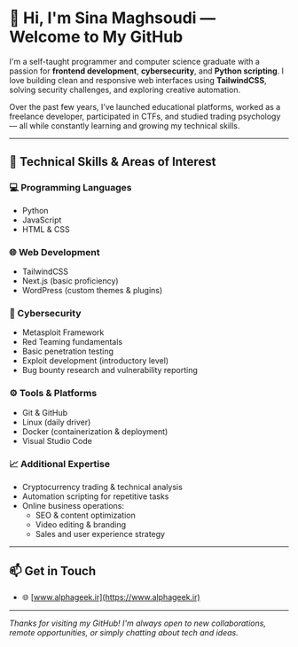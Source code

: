 # 👋 Hi, I'm Sina Maghsoudi — Welcome to My GitHub

I'm a self-taught programmer and computer science graduate with a passion for **frontend development**, **cybersecurity**, and **Python scripting**. I love building clean and responsive web interfaces using **TailwindCSS**, solving security challenges, and exploring creative automation.

Over the past few years, I’ve launched educational platforms, worked as a freelance developer, participated in CTFs, and studied trading psychology — all while constantly learning and growing my technical skills.

---

## 🔧 Technical Skills & Areas of Interest

### 💻 Programming Languages
- Python
- JavaScript
- HTML & CSS

### 🌐 Web Development
- TailwindCSS
- Next.js (basic proficiency)
- WordPress (custom themes & plugins)

### 🔐 Cybersecurity
- Metasploit Framework
- Red Teaming fundamentals
- Basic penetration testing
- Exploit development (introductory level)
- Bug bounty research and vulnerability reporting

### ⚙️ Tools & Platforms
- Git & GitHub
- Linux (daily driver)
- Docker (containerization & deployment)
- Visual Studio Code

### 📈 Additional Expertise
- Cryptocurrency trading & technical analysis
- Automation scripting for repetitive tasks
- Online business operations:
  - SEO & content optimization
  - Video editing & branding
  - Sales and user experience strategy

---

## 📫 Get in Touch


- 🌐 [www.alphageek.ir](https://www.alphageek.ir)

---

_Thanks for visiting my GitHub! I'm always open to new collaborations, remote opportunities, or simply chatting about tech and ideas._
